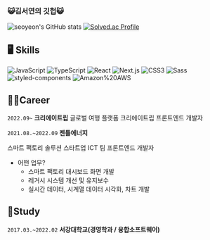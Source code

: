 ### 😺김서연의 깃헙😺
![seoyeon's GitHub stats](https://github-readme-stats.vercel.app/api?username=aeong98&show_icons=true&theme=radical)
[![Solved.ac Profile](http://mazassumnida.wtf/api/v2/generate_badge?boj=sy9815)](https://solved.ac/sy9815/)

## 🖥 Skills 
![JavaScript](https://img.shields.io/badge/JavaScript-F7DF1E.svg?&style=for-the-badge&logo=JavaScript&logoColor=white)
![TypeScript](https://img.shields.io/badge/TypeScript-3178C6.svg?&style=for-the-badge&logo=TypeScript&logoColor=white)
![React](https://img.shields.io/badge/React-61DAFB.svg?&style=for-the-badge&logo=React&logoColor=white)
![Next.js](https://img.shields.io/badge/Next.js-000000.svg?&style=for-the-badge&logo=Next.js&logoColor=white)
![CSS3](https://img.shields.io/badge/CSS3-1572B6.svg?&style=for-the-badge&logo=CSS3&logoColor=white)
![Sass](https://img.shields.io/badge/Sass-CC6699.svg?&style=for-the-badge&logo=Sass&logoColor=white)
![styled-components](https://img.shields.io/badge/styled-components-DB7093.svg?&style=for-the-badge&logo=styled-components&logoColor=white)
![Amazon%20AWS](https://img.shields.io/badge/Amazon%20AWS-232F3E.svg?&style=for-the-badge&logo=Amazon%20AWS&logoColor=white)


## **👩‍💻Career**
`2022.09~`
**크리에이트립**
글로벌 여행 플랫폼 크리에이트립 프론트엔드 개발자 

`2021.08.~2022.09` 
**젠틀에너지**

스마트 팩토리 솔루션 스타트업 ICT 팀 프론트엔드 개발자

- 어떤 업무?
    - 스마트 팩토리 대시보드 화면 개발
    - 레거시 시스템 개선 및 유지보수
    - 실시간 데이터, 시계열 데이터 시각화, 차트 개발

## **📝Study** 

`2017.03.~2022.02`
 **서강대학교(경영학과 / 융합소프트웨어)**
